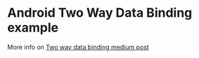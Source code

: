 # Android Two Way Data Binding example

More info on [Two way data binding medium post](https://medium.com/@fabioCollini/android-data-binding-f9f9d3afc761)
